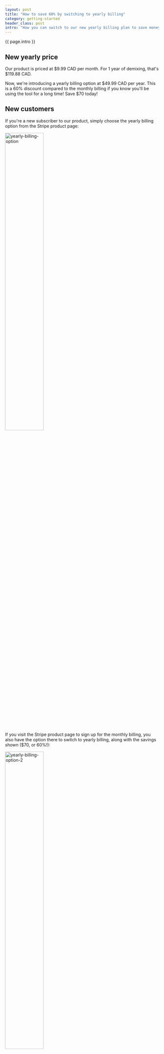 ```yaml
---
layout: post
title: "How to save 60% by switching to yearly billing"
category: getting-started
header_class: post
intro: "How you can switch to our new yearly billing plan to save money!"
---
```


{{ page.intro }}

## New yearly price

Our product is priced at $9.99 CAD per month. For 1 year of demixing, that's $119.88 CAD.

Now, we're introducing a yearly billing option at $49.99 CAD per year. This is a 60% discount compared to the monthly billing if you know you'll be using the tool for a long time! Save $70 today!

## New customers

If you're a new subscriber to our product, simply choose the yearly billing option from the Stripe product page:

<img src="/assets/blog/post9/yearly-billing.webp" alt="yearly-billing-option" width="50%">

If you visit the Stripe product page to sign up for the monthly billing, you also have the option there to switch to yearly billing, along with the savings shown ($70, or 60%!):

<img src="/assets/blog/post9/yearly-billing-2.webp" alt="yearly-billing-option-2" width="50%">

## Existing customers

If you're a monthly subscriber, you can switch to yearly billing at any time.

Visit the Stripe subscription management portal which is linked in [the support page](/support), or visit it directly [here](https://billing.stripe.com/p/login/eVacPX8pKexG5tm8ww). This will send you an email where you can modify your subscription:

<img src="/assets/blog/post9/yearly-billing-3.webp" alt="yearly-billing-option-3" width="50%">

From the email link, you'll have the option to update your membership and switch to yearly billing:

<img src="/assets/blog/post9/yearly-billing-4.webp" alt="yearly-billing-option-4" width="50%">

Happy savings and, as usual, happy demixing! 🎶
